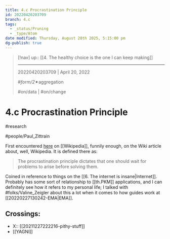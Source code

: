 ```yaml
---
title: 4.c Procrastination Principle
id: 20220420203709
branch: 4.c
tags:
  - _status/Pruning
  - _type/Atom
date modified: Thursday, August 28th 2025, 5:15:00 pm
dg-publish: true
---
```


> [!nav]
> up:: [[4. The healthy choice is the one I can keep making]]
>
> ---
> 20220420203709 | April 20, 2022
>
> #_form/2_✦aggregation
>
> #on/data | #on/change

# 4.c Procrastination Principle

#research

#people/Paul_Zittrain

First encountered [here](https://en.wikipedia.org/wiki/Wikipedia?wprov=sfti1) on [[Wikipedia]], funnily enough, on the Wiki article about, well, Wikipedia. It is defined there as:

> The procrastination principle dictates that one should wait for problems to arise before solving them.

Coined in reference to things on the [[6. The internet is insane|Internet]]. Probably has some sort of relationship to [[th.PKM]] applications, and I can definitely see how it refers to my personal life; I talked with #folks/Valine_Zeigler about this a lot when it comes to how guides work at [[20220227130242-EMA|EMA]].

## Crossings:

- X:: [[20211227222216-pithy-stuff]]
- [[YAGNI]]
